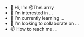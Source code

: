 - 👋 Hi, I’m @TheLarrry
- 👀 I’m interested in ...
- 🌱 I’m currently learning ...
- 💞️ I’m looking to collaborate on ...
- 📫 How to reach me ...

<!---
TheLarrry/TheLarrry is a ✨ special ✨ repository because its `README.md` (this file) appears on your GitHub profile.
You can click the Preview link to take a look at your changes.
--->

